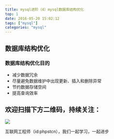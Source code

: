 ```yaml
---
title: mysql进阶（4）mysql数据库结构优化
top: 1
date: 2016-05-20 15:02:12
tags: ["mysql"]
categories: "mysql"
---
```

## 数据库结构优化
### 数据库结构优化目的
- 减少数据冗余
- 尽量避免数据维护中出现更新、插入和删除异常
- 节约数据存储空间
- 提高查询效率

## 欢迎扫描下方二维码，持续关注：
![](https://ww1.sinaimg.cn/large/a616b9a4gy1g4xzv954a4j20760763yo.jpg)

互联网工程师（id:phpstcn），我们一起学习，一起进步